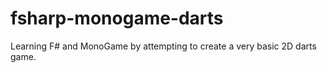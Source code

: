 # fsharp-monogame-darts
Learning F# and MonoGame by attempting to create a very basic 2D darts game.
